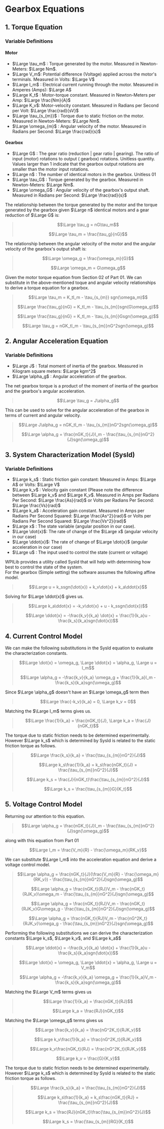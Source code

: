 # Gearbox Equations

## 1. Torque Equation

### Variable Definitions

#### Motor

* $\Large \tau_m$ : Torque generated by the motor. Measured in Newton-Meters: $\Large Nm$.
* $\Large V_m$: Potential difference (Voltage) applied across the motor's terminals.  Measured in Volts: $\Large V$
* $\Large I_m$ : Electrical current running through the motor. Measured in Amperes (Amps): $\Large A$
* $\Large K_t$ : Motor-torque constant. Measured in Newton-Meters per Amp: $\Large \frac{Nm}{A}$
* $\Large K_v$: Motor-velocity constant. Measured in Radians per Second per Volt: $\Large \frac{rad}{sV}$
* $\Large \tau_{s_{m}}$ : Torque due to static friction on the motor. Measured in Newton-Meters: $\Large Nm$.
* $\Large \omega_{m}$ : Angular velocity of the motor. Measured in Radians per Second: $\Large \frac{rad}{s}$

#### Gearbox

* $\Large G$ : The gear ratio (reduction | gear ratio | gearing). The ratio of input (motor) rotations to output (
  gearbox) rotations. Unitless quantity. Values larger than 1 indicate that the gearbox output rotations are smaller
  than the motor input rotations.
* $\Large n$ : The number of identical motors in the gearbox. Unitless 01
* $\Large \tau_G$ : Torque generated by the gearbox. Measured in Newton-Meters: $\Large Nm$.
* $\Large \omega_G$ : Angular velocity of the gearbox's output shaft. Measured in Radians per
  Second: $\Large \frac{rad}{s}$

The relationship between the torque generated by the motor and the torque generated by the gearbox given $\Large n$ identical motors and a gear
reduction of $\Large G$ is:

> $$\Large \tau_g = nG\tau_m$$
>
> $$\Large \tau_m = \frac{\tau_g}{nG}$$

The relationship between the angular velocity of the motor and the angular velocity of the gearbox's output shaft is:

> $$\Large \omega_g = \frac{\omega_m}{G}$$
>
> $$\Large \omega_m = G\omega_g$$

Given the motor torque equation from Section 02 of Part 01. We can substitute in the above-mentioned toque and angular
velocity relationships to derive a torque equation for a gearbox.


> $$\Large \tau_m = K_tI_m - \tau_{s_{m}} sgn(\omega_m)$$
>
> $$\Large \frac{\tau_g}{nG} = K_tI_m - \tau_{s_{m}}sgn(G\omega_g)$$
>
> $$\Large \frac{\tau_g}{nG} = K_tI_m - \tau_{s_{m}}Gsgn(\omega_g)$$
>
> $$\Large \tau_g = nGK_tI_m - \tau_{s_{m}}nG^2sgn(\omega_g)$$

## 2. Angular Acceleration Equation

### Variable Definitions

* $\Large J$ : Total moment of inertia of the gearbox. Measured in Kilogram square meters: $\Large kgm^2$
* $\Large \alpha_g$ : Angular acceleration of the gearbox.

The net gearbox torque is a product of the moment of inertia of the gearbox and the gearbox's angular acceleration.

> $$\Large \tau_g = J\alpha_g$$

This can be used to solve for the angular acceleration of the gearbox in terms of current and angular velocity. 

> $$\Large J\alpha_g = nGK_tI_m - \tau_{s_{m}}nG^2sgn(\omega_g)$$
> 
> $$\Large \alpha_g = \frac{nGK_t}{J}I_m - \frac{\tau_{s_{m}}nG^2}{J}sgn(\omega_g)$$

## 3. System Characterization Model (SysId)

### Variable Definitions

* $\Large k_s$ : Static friction gain constant:  Measured in Amps: $\Large A$ or Volts: $\Large V$
* $\Large k_v$ : Velocity gain constant (Please note the difference between $\Large k_v$ and $\Large K_v$. Measured in Amps per Radians Per Second: $\Large \frac{As}{rad}$  or Volts per Radians Per Second: $\Large \frac{Vs}{rad}$
* $\Large k_a$ : Acceleration gain constant. Measured in Amps per Radians Per Second Squared: $\Large \frac{As^2}{rad}$  or Volts per Radians Per Second Squared: $\Large \frac{Vs^2}{rad}$
* $\Large x$ : The state variable (angular position in our case). 
* $\Large \dot{x}$: The rate of change of the $\Large x$ (angular velocity in our case)
* $\Large \ddot{x}$: The rate of change of $\Large \dot{x}$ (angular acceleration in our case)
* $\Large u$ : The input used to control the state (current or voltage)

WPILib provides a utility called SysId that will help with determining how best to control the state of the system.  
For the gearbox (Simple setting) the software assumes the following affine model.  

> $$\Large u = k_ssgn(\dot{x}) + k_v\dot{x} + k_a\ddot{x}$$

Solving for $\Large \ddot{x}$ gives us.

> $$\Large k_a\ddot{x} = -k_v\dot{x} + u - k_ssgn(\dot{x})$$
> 
> $$\Large \ddot{x} = -\frac{k_v}{k_a} \dot{x} + \frac{1}{k_a}u - \frac{k_s}{k_a}sgn(\dot{x})$$

## 4. Current Control Model

We can make the following substitutions in the SysId equation to evaluate the characterization constants.

> $$\Large \dot{x} = \omega_g, \Large \ddot{x} = \alpha_g, \Large u = I_m$$
> 
> $$\Large \alpha_g = -\frac{k_v}{k_a} \omega_g + \frac{1}{k_a}I_m - \frac{k_s}{k_a}sgn(\omega_g)$$

Since $\Large \alpha_g$ doesn't have an $\Large \omega_g$ term then 

> $$\Large \frac{-k_v}{k_a} = 0, \Large k_v = 0$$

Matching the $\Large I_m$ terms gives us.

> $$\Large \frac{1}{k_a} = \frac{nGK_t}{J}, \Large k_a = \frac{J}{nGK_t}$$

The torque due to static friction needs to be determined experimentally.  However $\Large k_s$ which is determined by SysId is related to the static friction torque as follows.

> $$\Large \frac{k_s}{k_a} = \frac{\tau_{s_{m}}nG^2}{J}$$
> 
> $$\Large k_s\frac{1}{k_a} = k_s\frac{nGK_t}{J} = \frac{\tau_{s_{m}}nG^2}{J}$$
> 
> $$\Large k_s = \frac{J}{nGK_t}\frac{\tau_{s_{m}}nG^2}{J}$$
> 
> $$\Large k_s = \frac{\tau_{s_{m}}G}{K_t}$$

## 5. Voltage Control Model

Returning our attention to this equation.

> $$\Large \alpha_g = \frac{nGK_t}{J}I_m - \frac{\tau_{s_{m}}nG^2}{J}sgn(\omega_g)$$

along with this equation from Part 01

> $$\Large I_m = \frac{V_m}{R} - \frac{\omega_m}{RK_v}$$

We can substitute $\Large I_m$ into the acceleration equation and derive a voltage control model.  

> $$\Large \alpha_g = \frac{nGK_t}{J}(\frac{V_m}{R} - \frac{\omega_m}{RK_v}) - \frac{\tau_{s_{m}}nG^2}{J}sgn(\omega_g)$$
> 
> $$\Large \alpha_g = \frac{nGK_t}{RJ}V_m - \frac{nGK_t}{RJK_v}\omega_m - \frac{\tau_{s_{m}}nG^2}{J}sgn(\omega_g)$$
> 
> $$\Large \alpha_g = \frac{nGK_t}{RJ}V_m - \frac{nGK_t}{RJK_v}G\omega_g - \frac{\tau_{s_{m}}nG^2}{J}sgn(\omega_g)$$
> 
> $$\Large \alpha_g = \frac{nGK_t}{RJ}V_m - \frac{nG^2K_t}{RJK_v}\omega_g - \frac{\tau_{s_{m}}nG^2}{J}sgn(\omega_g)$$

Performing the following substitutions we can derive the characterization constants $\Large k_s$, $\Large k_v$, and $\Large k_a$$

> $$\Large \ddot{x} = -\frac{k_v}{k_a} \dot{x} + \frac{1}{k_a}u - \frac{k_s}{k_a}sgn(\dot{x})$$
>
> $$\Large \dot{x} = \omega_g, \Large \ddot{x} = \alpha_g, \Large u = V_m$$
> 
> $$\Large \alpha_g = -\frac{k_v}{k_a} \omega_g + \frac{1}{k_a}V_m - \frac{k_s}{k_a}sgn(\omega_g)$$

Matching the $\Large V_m$ terms gives us 

> $$\Large \frac{1}{k_a} = \frac{nGK_t}{RJ}$$
> 
> $$\Large k_a = \frac{RJ}{nGK_t}$$

Matching the $\Large \omega_g$ terms gives us 

> $$\Large \frac{k_v}{k_a} = \frac{nG^2K_t}{RJK_v}$$
> 
> $$\Large k_v\frac{1}{k_a} = \frac{nG^2K_t}{RJK_v}$$
> 
> $$\Large k_v\frac{nGK_t}{RJ} = \frac{nG^2K_t}{RJK_v}$$
> 
> $$\Large k_v = \frac{G}{K_v}$$

The torque due to static friction needs to be determined experimentally.  However $\Large k_s$ which is determined by SysId is related to the static friction torque as follows.

> $$\Large \frac{k_s}{k_a} = \frac{\tau_{s_{m}}nG^2}{J}$$
> 
> $$\Large k_s\frac{1}{k_a} = k_s\frac{nGK_t}{RJ} = \frac{\tau_{s_{m}}nG^2}{J}$$
> 
> $$\Large k_s = \frac{RJ}{nGK_t}\frac{\tau_{s_{m}}nG^2}{J}$$
> 
> $$\Large k_s = \frac{\tau_{s_{m}}RG}{K_t}$$
